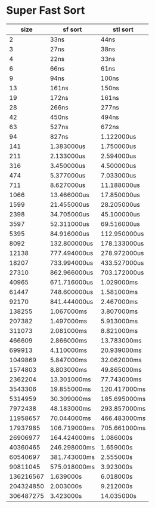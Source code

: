 Super Fast Sort
=



| size      | sf sort      | stl sort     |
|-----------|--------------|--------------|
| 2         | 33ns         | 44ns         |
| 3         | 27ns         | 38ns         |
| 4         | 22ns         | 33ns         |
| 6         | 66ns         | 61ns         |
| 9         | 94ns         | 100ns        |
| 13        | 161ns        | 150ns        |
| 19        | 172ns        | 161ns        |
| 28        | 266ns        | 277ns        |
| 42        | 450ns        | 494ns        |
| 63        | 527ns        | 672ns        |
| 94        | 827ns        | 1.122000us   |
| 141       | 1.383000us   | 1.750000us   |
| 211       | 2.133000us   | 2.594000us   |
| 316       | 3.450000us   | 4.500000us   |
| 474       | 5.377000us   | 7.033000us   |
| 711       | 8.627000us   | 11.188000us  |
| 1066      | 13.466000us  | 17.850000us  |
| 1599      | 21.455000us  | 28.205000us  |
| 2398      | 34.705000us  | 45.100000us  |
| 3597      | 52.311000us  | 69.516000us  |
| 5395      | 84.916000us  | 112.950000us |
| 8092      | 132.800000us | 178.133000us |
| 12138     | 777.494000us | 278.972000us |
| 18207     | 733.994000us | 433.527000us |
| 27310     | 862.966000us | 703.172000us |
| 40965     | 671.716000us | 1.029000ms   |
| 61447     | 748.600000us | 1.581000ms   |
| 92170     | 841.444000us | 2.467000ms   |
| 138255    | 1.067000ms   | 3.807000ms   |
| 207382    | 1.497000ms   | 5.913000ms   |
| 311073    | 2.081000ms   | 8.821000ms   |
| 466609    | 2.866000ms   | 13.783000ms  |
| 699913    | 4.110000ms   | 20.939000ms  |
| 1049869   | 5.847000ms   | 32.062000ms  |
| 1574803   | 8.803000ms   | 49.865000ms  |
| 2362204   | 13.301000ms  | 77.743000ms  |
| 3543306   | 19.855000ms  | 120.417000ms |
| 5314959   | 30.309000ms  | 185.695000ms |
| 7972438   | 48.183000ms  | 293.857000ms |
| 11958657  | 70.044000ms  | 466.483000ms |
| 17937985  | 106.719000ms | 705.661000ms |
| 26906977  | 164.424000ms | 1.086000s    |
| 40360465  | 246.298000ms | 1.659000s    |
| 60540697  | 381.743000ms | 2.555000s    |
| 90811045  | 575.018000ms | 3.923000s    |
| 136216567 | 1.639000s    | 6.018000s    |
| 204324850 | 2.003000s    | 9.212000s    |
| 306487275 | 3.423000s    | 14.035000s   | 
